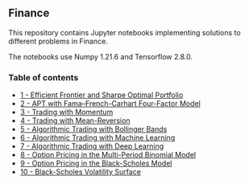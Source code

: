 ## Finance

This repository contains Jupyter notebooks implementing solutions to different problems in Finance. 

The notebooks use Numpy 1.21.6 and Tensorflow 2.8.0. 

### Table of contents

* [1 - Efficient Frontier and Sharpe Optimal Portfolio]()
* [2 - APT with Fama–French-Carhart Four-Factor Model]()
* [3 - Trading with Momentum]()
* [4 - Trading with Mean-Reversion]()
* [5 - Algorithmic Trading with Bollinger Bands]()
* [6 - Algorithmic Trading with Machine Learning]()
* [7 - Algorithmic Trading with Deep Learning]()
* [8 - Option Pricing in the Multi-Period Binomial Model]()
* [9 - Option Pricing in the Black-Scholes Model]()
* [10 - Black-Scholes Volatility Surface]()
